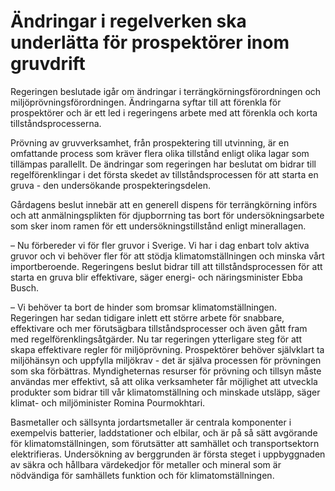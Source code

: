 # Ändringar i regelverken ska underlätta för prospektörer inom gruvdrift

Regeringen beslutade igår om ändringar i terrängkörningsförordningen och miljöprövningsförordningen. Ändringarna syftar till att förenkla för prospektörer och är ett led i regeringens arbete med att förenkla och korta tillståndsprocesserna.

Prövning av gruvverksamhet, från prospektering till utvinning, är en omfattande process som kräver flera olika tillstånd enligt olika lagar som tillämpas parallellt. De ändringar som regeringen har beslutat om bidrar till regelförenklingar i det första skedet av tillståndsprocessen för att starta en gruva - den undersökande prospekteringsdelen.

Gårdagens beslut innebär att en generell dispens för terrängkörning införs och att anmälningsplikten för djupborrning tas bort för undersökningsarbete som sker inom ramen för ett undersökningstillstånd enligt minerallagen.

– Nu förbereder vi för fler gruvor i Sverige. Vi har i dag enbart tolv aktiva gruvor och vi behöver fler för att stödja klimatomställningen och minska vårt importberoende. Regeringens beslut bidrar till att tillståndsprocessen för att starta en gruva blir effektivare, säger energi- och näringsminister Ebba Busch.

– Vi behöver ta bort de hinder som bromsar klimatomställningen. Regeringen har sedan tidigare inlett ett större arbete för snabbare, effektivare och mer förutsägbara tillståndsprocesser och även gått fram med regelförenklingsåtgärder. Nu tar regeringen ytterligare steg för att skapa effektivare regler för miljöprövning. Prospektörer behöver självklart ta miljöhänsyn och uppfylla miljökrav - det är själva processen för prövningen som ska förbättras. Myndigheternas resurser för prövning och tillsyn måste användas mer effektivt, så att olika verksamheter får möjlighet att utveckla produkter som bidrar till vår klimatomställning och minskade utsläpp, säger klimat- och miljöminister Romina Pourmokhtari.

Basmetaller och sällsynta jordartsmetaller är centrala komponenter i exempelvis batterier, laddstationer och elbilar, och är på så sätt avgörande för klimatomställningen, som förutsätter att samhället och transportsektorn elektrifieras. Undersökning av berggrunden är första steget i uppbyggnaden av säkra och hållbara värdekedjor för metaller och mineral som är nödvändiga för samhällets funktion och för klimatomställningen.
